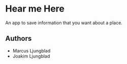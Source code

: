 # Hear me Here

An app to save information that you want about a place. 

## Authors

* Marcus Ljungblad
* Joakim Ljungblad